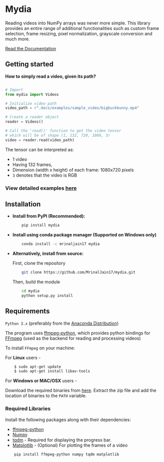 # Mydia

Reading videos into NumPy arrays was never more simple. This library provides 
an entire range of additional functionalities such as custom frame selection, 
frame resizing, pixel normalization, grayscale conversion and much more.

[Read the Documentation](https://mrinaljain17.github.io/mydia)

## Getting started

**How to simply read a video, given its path?**

```python

# Import
from mydia import Videos

# Initialize video path
video_path = r".docs/examples/sample_video/bigbuckbunny.mp4"

# Create a reader object
reader = Videos()

# Call the 'read()' function to get the video tensor
# which will be of shape (1, 132, 720, 1080, 3)
video = reader.read(video_path)

```

The tensor can be interpreted as:

- 1 video
- Having 132 frames, 
- Dimension (width x height) of each frame: 1080x720 pixels
- `3` denotes that the video is RGB

### View detailed examples [here](https://mrinaljain17.github.io/mydia/html/auto_examples/index.html)

## Installation

- **Install from PyPI (Recommended):**

    ```bash
        pip install mydia
    ```

- **Install using conda package manager (Supported on Windows only)**

    ```bash
        conda install -c mrinaljain17 mydia
    ```

- **Alternatively, install from source:**

  First, clone the repository

    ```bash
        git clone https://github.com/MrinalJain17/mydia.git
    ```

  Then, build the module

    ```bash
        cd mydia
        python setup.py install
    ```

## Requirements

`Python 3.x` (preferably from the [Anaconda Distribution](https://www.anaconda.com/download/))

The program uses [ffmpeg-python](https://github.com/kkroening/ffmpeg-python), which provides
python bindings for [FFmpeg](https://www.ffmpeg.org/) (used as the backend for reading and 
processing videos)

To install `FFmpeg` on your machine:

For **Linux** users - 

```bash
    $ sudo apt-get update
    $ sudo apt-get install libav-tools
```

For **Windows or MAC/OSX** users - 

Download the required binaries from [here](https://www.ffmpeg.org/download.html). 
Extract the zip file and add the location of binaries to the `PATH` variable.

### Required Libraries

Install the following packages along with their dependencies:

- [ffmpeg-python](https://github.com/kkroening/ffmpeg-python)
- [Numpy](http://www.numpy.org/)
- [tqdm](https://pypi.python.org/pypi/tqdm#installation) - Required for displaying the 
  progress bar.
- [Matplotlib](https://matplotlib.org/) - (Optional) For plotting the frames of a video

```bash
    pip install ffmpeg-python numpy tqdm matplotlib
```
